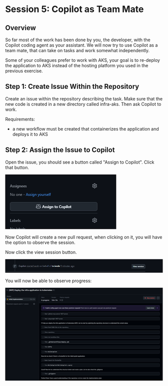 # Session 5: Copilot as Team Mate

## Overview

So far most of the work has been done by you, the developer, with the Copilot coding agent as your assistant. We will now try to use Copilot as a team mate, that can take on tasks and work somewhat independently.

Some of your colleagues prefer to work with AKS, your goal is to re-deploy the application to AKS instead of the hosting platform you used in the previous exercise.

## Step 1: Create Issue Within the Repository

Create an issue within the repository describing the task. Make sure that the new code is created in a new directory called infra-aks. Then ask Copilot to work.

Requirements:
- a new workflow must be created that containerizes the application and deploys it to AKS

## Step 2: Assign the Issue to Copilot

Open the issue, you should see a button called "Assign to Copilot". Click that button.

![Assign to Copilot Button](./images/image.png)

Now Copilot will create a new pull request, when clicking on it, you will have the option to observe the session.

Now click the view session button.

![View Session Button](./images/image-1.png)

You will now be able to observe progress:

![Copilot Progress View](./images/image-3.png)